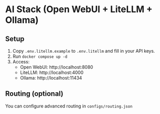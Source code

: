# AI Stack (Open WebUI + LiteLLM + Ollama)

## Setup
1. Copy `.env.litellm.example` to `.env.litellm` and fill in your API keys.
2. Run `docker compose up -d`
3. Access:
   - Open WebUI: http://localhost:8080
   - LiteLLM: http://localhost:4000
   - Ollama: http://localhost:11434

## Routing (optional)
You can configure advanced routing in `configs/routing.json`
